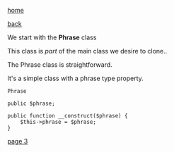 [home](./page01.md)

[back](./page01.md)

We start with the **Phrase** class

This class is *part* of the main class we desire to clone..

The Phrase class is straightforward. 

It's a simple class with a phrase type property.

```
Phrase
```


```
public $phrase;

public function __construct($phrase) {
    $this->phrase = $phrase;
}
```

[page 3](./page03.md)
